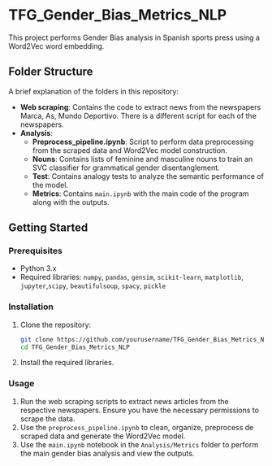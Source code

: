 # TFG_Gender_Bias_Metrics_NLP

This project performs Gender Bias analysis in Spanish sports press using a Word2Vec word embedding.

## Folder Structure

A brief explanation of the folders in this repository:

* **Web scraping**: Contains the code to extract news from the newspapers Marca, As, Mundo Deportivo. There is a different script for each of the newspapers.
* **Analysis**:
  * **Preprocess_pipeline.ipynb**: Script to perform data preprocessing from the scraped data and Word2Vec model construction. 
  * **Nouns**: Contains lists of feminine and masculine nouns to train an SVC classifier for grammatical gender disentanglement.
  * **Test**: Contains analogy tests to analyze the semantic performance of the model.
  * **Metrics**: Contains `main.ipynb` with the main code of the program along with the outputs.

## Getting Started

### Prerequisites

- Python 3.x
- Required libraries: `numpy`, `pandas`, `gensim`, `scikit-learn`, `matplotlib`, `jupyter`,`scipy`, `beautifulsoup`, `spacy`, `pickle`

### Installation

1. Clone the repository:
    ```bash
    git clone https://github.com/yourusername/TFG_Gender_Bias_Metrics_NLP.git
    cd TFG_Gender_Bias_Metrics_NLP
    ```

2. Install the required libraries.

### Usage

1. Run the web scraping scripts to extract news articles from the respective newspapers. Ensure you have the necessary permissions to scrape the data.
2. Use the `preprocess_pipeline.ipynb` to clean, organize, preprocess de scraped data and generate the Word2Vec model.
3. Use the `main.ipynb` notebook in the `Analysis/Metrics` folder to perform the main gender bias analysis and view the outputs.
